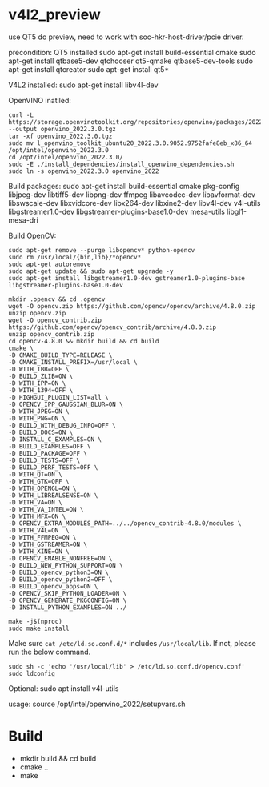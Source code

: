 # v4l2_preview

use QT5 do preview, need to work with soc-hkr-host-driver/pcie driver.

precondition:
QT5 installed
sudo apt-get install build-essential cmake
sudo apt-get install qtbase5-dev qtchooser qt5-qmake qtbase5-dev-tools
sudo apt-get install qtcreator
sudo apt-get install qt5*

V4L2 installed:
sudo apt-get install libv4l-dev

OpenVINO inatlled:
```
curl -L https://storage.openvinotoolkit.org/repositories/openvino/packages/2022.3/linux/l_openvino_toolkit_ubuntu20_2022.3.0.9052.9752fafe8eb_x86_64.tgz --output openvino_2022.3.0.tgz
tar -xf openvino_2022.3.0.tgz
sudo mv l_openvino_toolkit_ubuntu20_2022.3.0.9052.9752fafe8eb_x86_64 /opt/intel/openvino_2022.3.0
cd /opt/intel/openvino_2022.3.0/
sudo -E ./install_dependencies/install_openvino_dependencies.sh
sudo ln -s openvino_2022.3.0 openvino_2022
```

Build packages:
sudo apt-get install build-essential cmake pkg-config libjpeg-dev libtiff5-dev libpng-dev ffmpeg libavcodec-dev libavformat-dev libswscale-dev libxvidcore-dev libx264-dev libxine2-dev libv4l-dev v4l-utils libgstreamer1.0-dev libgstreamer-plugins-base1.0-dev mesa-utils libgl1-mesa-dri

Build OpenCV:
```
sudo apt-get remove --purge libopencv* python-opencv
sudo rm /usr/local/{bin,lib}/*opencv*
sudo apt-get autoremove
sudo apt-get update && sudo apt-get upgrade -y
sudo apt-get install libgstreamer1.0-dev gstreamer1.0-plugins-base libgstreamer-plugins-base1.0-dev
```
```
mkdir .opencv && cd .opencv
wget -O opencv.zip https://github.com/opencv/opencv/archive/4.8.0.zip
unzip opencv.zip
wget -O opencv_contrib.zip https://github.com/opencv/opencv_contrib/archive/4.8.0.zip
unzip opencv_contrib.zip
cd opencv-4.8.0 && mkdir build && cd build
cmake \
-D CMAKE_BUILD_TYPE=RELEASE \
-D CMAKE_INSTALL_PREFIX=/usr/local \
-D WITH_TBB=OFF \
-D BUILD_ZLIB=ON \
-D WITH_IPP=ON \
-D WITH_1394=OFF \
-D HIGHGUI_PLUGIN_LIST=all \
-D OPENCV_IPP_GAUSSIAN_BLUR=ON \
-D WITH_JPEG=ON \
-D WITH_PNG=ON \
-D BUILD_WITH_DEBUG_INFO=OFF \
-D BUILD_DOCS=ON \
-D INSTALL_C_EXAMPLES=ON \
-D BUILD_EXAMPLES=OFF \
-D BUILD_PACKAGE=OFF \
-D BUILD_TESTS=OFF \
-D BUILD_PERF_TESTS=OFF \
-D WITH_QT=ON \
-D WITH_GTK=OFF \
-D WITH_OPENGL=ON \
-D WITH_LIBREALSENSE=ON \
-D WITH_VA=ON \
-D WITH_VA_INTEL=ON \
-D WITH_MFX=ON \
-D OPENCV_EXTRA_MODULES_PATH=../../opencv_contrib-4.8.0/modules \
-D WITH_V4L=ON  \
-D WITH_FFMPEG=ON \
-D WITH_GSTREAMER=ON \
-D WITH_XINE=ON \
-D OPENCV_ENABLE_NONFREE=ON \
-D BUILD_NEW_PYTHON_SUPPORT=ON \
-D BUILD_opencv_python3=ON \
-D BUILD_opencv_python2=OFF \
-D BUILD_opencv_apps=ON \
-D OPENCV_SKIP_PYTHON_LOADER=ON \
-D OPENCV_GENERATE_PKGCONFIG=ON \
-D INSTALL_PYTHON_EXAMPLES=ON ../

make -j$(nproc)
sudo make install
```
Make sure `cat /etc/ld.so.conf.d/*` includes `/usr/local/lib`. If not, please run the below command.
```shell
sudo sh -c 'echo '/usr/local/lib' > /etc/ld.so.conf.d/opencv.conf'
sudo ldconfig
```



Optional:
sudo apt install v4l-utils

usage:
source /opt/intel/openvino_2022/setupvars.sh


# Build
- mkdir build && cd build
- cmake ..
- make

